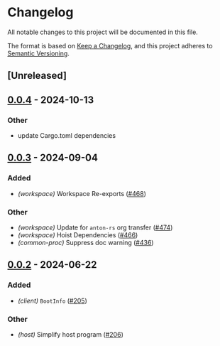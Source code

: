# Changelog
All notable changes to this project will be documented in this file.

The format is based on [Keep a Changelog](https://keepachangelog.com/en/1.0.0/),
and this project adheres to [Semantic Versioning](https://semver.org/spec/v2.0.0.html).

## [Unreleased]

## [0.0.4](https://github.com/anton-rs/kona/compare/kona-common-proc-v0.0.3...kona-common-proc-v0.0.4) - 2024-10-13

### Other

- update Cargo.toml dependencies

## [0.0.3](https://github.com/anton-rs/kona/compare/kona-common-proc-v0.0.2...kona-common-proc-v0.0.3) - 2024-09-04

### Added
- *(workspace)* Workspace Re-exports ([#468](https://github.com/anton-rs/kona/pull/468))

### Other
- *(workspace)* Update for `anton-rs` org transfer ([#474](https://github.com/anton-rs/kona/pull/474))
- *(workspace)* Hoist Dependencies ([#466](https://github.com/anton-rs/kona/pull/466))
- *(common-proc)* Suppress doc warning ([#436](https://github.com/anton-rs/kona/pull/436))

## [0.0.2](https://github.com/anton-rs/kona/compare/kona-common-proc-v0.0.1...kona-common-proc-v0.0.2) - 2024-06-22

### Added
- *(client)* `BootInfo` ([#205](https://github.com/anton-rs/kona/pull/205))

### Other
- *(host)* Simplify host program ([#206](https://github.com/anton-rs/kona/pull/206))
